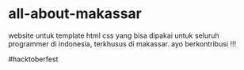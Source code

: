 # all-about-makassar
website untuk template html css yang bisa dipakai untuk seluruh programmer di indonesia, terkhusus di makassar.
ayo berkontribusi !!!

#hacktoberfest
